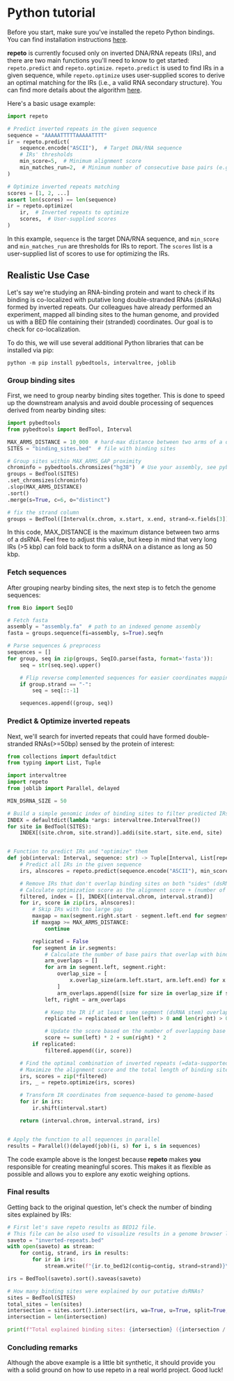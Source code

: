 # Python tutorial

Before you start, make sure you've installed the repeto Python bindings. You can find installation
instructions [here](../install.md).

**repeto** is currently focused only on inverted DNA/RNA repeats (IRs), and there are two main functions you'll need to
know to get started: `repeto.predict` and `repeto.optimize`. `repeto.predict` is used to find IRs in a given sequence,
while `repeto.optimize` uses user-supplied scores to derive an optimal matching for the IRs (i.e., a valid RNA secondary
structure). You can find more details about the algorithm [here](../algorithm.md).

Here's a basic usage example:

```python
import repeto

# Predict inverted repeats in the given sequence
sequence = "AAAAATTTTTAAAAATTTT"
ir = repeto.predict(
    sequence.encode("ASCII"),  # Target DNA/RNA sequence 
    # IRs' thresholds
    min_score=5,  # Minimum alignment score
    min_matches_run=2,  # Minimum number of consecutive base pairs (e.g., min dsRNA/cruciform stem length)
)

# Optimize inverted repeats matching
scores = [1, 2, ...]
assert len(scores) == len(sequence)
ir = repeto.optimize(
    ir,  # Inverted repeats to optimize
    scores,  # User-supplied scores
)
```

In this example, `sequence` is the target DNA/RNA sequence, and `min_score` and `min_matches_run` are thresholds for IRs
to report. The `scores` list is a user-supplied list of scores to use for optimizing the IRs.

## Realistic Use Case

Let's say we're studying an RNA-binding protein and want to check if its binding is co-localized with putative long
double-stranded RNAs (dsRNAs) formed by inverted repeats. Our colleagues have already performed an experiment, mapped
all
binding sites to the human genome, and provided us with a BED file containing their (stranded) coordinates. Our goal is
to
check for co-localization.

To do this, we will use several additional Python libraries that can be installed via pip:

```shell
python -m pip install pybedtools, intervaltree, joblib
```

### Group binding sites

First, we need to group nearby binding sites together. This is done to speed up the downstream analysis
and avoid double processing of sequences derived from nearby binding sites:

```python
import pybedtools
from pybedtools import BedTool, Interval

MAX_ARMS_DISTANCE = 10_000  # hard-max distance between two arms of a dsRNA
SITES = "binding_sites.bed"  # file with binding sites

# Group sites within MAX_ARMS_GAP proximity
chrominfo = pybedtools.chromsizes("hg38")  # Use your assembly, see pybedtools doc for details
groups = BedTool(SITES)
.set_chromsizes(chrominfo)
.slop(MAX_ARMS_DISTANCE)
.sort()
.merge(s=True, c=6, o="distinct")

# fix the strand column
groups = BedTool([Interval(x.chrom, x.start, x.end, strand=x.fields[3]) for x in groups]).sort()
```

In this code, MAX_DISTANCE is the maximum distance between two arms of a dsRNA. Feel free to adjust this value,
but keep in mind that very long IRs (>5 kbp) can fold back to form a dsRNA on a distance as long as 50 kbp.

### Fetch sequences

After grouping nearby binding sites, the next step is to fetch the genome sequences:

```python
from Bio import SeqIO

# Fetch fasta
assembly = "assembly.fa"  # path to an indexed genome assembly 
fasta = groups.sequence(fi=assembly, s=True).seqfn

# Parse sequences & preprocess
sequences = []
for group, seq in zip(groups, SeqIO.parse(fasta, format='fasta')):
    seq = str(seq.seq).upper()

    # Flip reverse complemented sequences for easier coordinates mapping later
    if group.strand == "-":
        seq = seq[::-1]

    sequences.append((group, seq))
```

### Predict & Optimize inverted repeats

Next, we'll search for inverted repeats that could have formed double-stranded RNAs(>=50bp) sensed by the protein of
interest:

```python
from collections import defaultdict
from typing import List, Tuple

import intervaltree
import repeto
from joblib import Parallel, delayed

MIN_DSRNA_SIZE = 50

# Build a simple genomic index of binding sites to filter predicted IRs
INDEX = defaultdict(lambda *args: intervaltree.IntervalTree())
for site in BedTool(SITES):
    INDEX[(site.chrom, site.strand)].addi(site.start, site.end, site)


# Function to predict IRs and "optimize" them
def job(interval: Interval, sequence: str) -> Tuple[Interval, List[repeto.InvertedRepeat]]:
    # Predict all IRs in the given sequence
    irs, alnscores = repeto.predict(sequence.encode("ASCII"), min_score=MIN_DSRNA_SIZE, min_matches_run=MIN_DSRNA_SIZE)

    # Remove IRs that don't overlap binding sites on both "sides" (dsRNA stem arms)
    # Calculate optimization score as the alignment score + (number of bases overlapping binding sites) * 2
    filtered, index = [], INDEX[(interval.chrom, interval.strand)]
    for ir, score in zip(irs, alnscores):
        # Skip IRs with too large gap
        maxgap = max(segment.right.start - segment.left.end for segment in ir.segments)
        if maxgap >= MAX_ARMS_DISTANCE:
            continue

        replicated = False
        for segment in ir.segments:
            # Calculate the number of base pairs that overlap with binding sites on each arm
            arm_overlaps = []
            for arm in segment.left, segment.right:
                overlap_size = [
                    x.overlap_size(arm.left.start, arm.left.end) for x in index.overlap(arm.left.start, arm.left.end)
                ]
                arm_overlaps.append([size for size in overlap_size if size >= MIN_DSRNA_SIZE])
            left, right = arm_overlaps

            # Keep the IR if at least some segment (dsRNA stem) overlaps with peaks on both sides (arms)
            replicated = replicated or len(left) > 0 and len(right) > 0

            # Update the score based on the number of overlapping base pairs
            score += sum(left) * 2 + sum(right) * 2
        if replicated:
            filtered.append((ir, score))

    # Find the optimal combination of inverted repeats (=data-supported dsRNAs)
    # Maximize the alignment score and the total length of binding sites explained by the IR * 2
    irs, scores = zip(*filtered)
    irs, _ = repeto.optimize(irs, scores)

    # Transform IR coordinates from sequence-based to genome-based
    for ir in irs:
        ir.shift(interval.start)

    return (interval.chrom, interval.strand, irs)


# Apply the function to all sequences in parallel
results = Parallel()(delayed(job)(i, s) for i, s in sequences)
```

The code example above is the longest because **repeto** makes **you** responsible for creating meaningful scores. This
makes it as flexible as possible and allows you to explore any exotic weighing options.

### Final results

Getting back to the original question, let's check the number of binding sites explained by IRs:

```python
# First let's save repeto results as BED12 file. 
# This file can be also used to visualize results in a genome browser later
saveto = "inverted-repeats.bed"
with open(saveto) as stream:
    for contig, strand, irs in results:
        for ir in irs:
            stream.write(f"{ir.to_bed12(contig=contig, strand=strand)}\n")

irs = BedTool(saveto).sort().saveas(saveto)

# How many binding sites were explained by our putative dsRNAs?
sites = BedTool(SITES)
total_sites = len(sites)
intersection = sites.sort().intersect(irs, wa=True, u=True, split=True, s=True)
intersection = len(intersection)

print(f"Total explained binding sites: {intersection} ({intersection / total_sites * 100: .2f}%)")
```

### Concluding remarks

Although the above example is a little bit synthetic, it should provide you with a solid ground on how to use repeto
in a real world project. Good luck!
